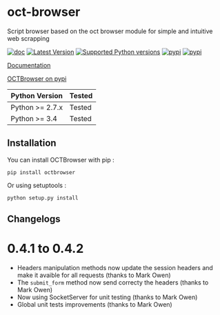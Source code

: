 # oct-browser
Script browser based on the oct browser module for simple and intuitive web scrapping

[![doc](https://readthedocs.org/projects/octbrowser/badge/?version=latest)](http://oct.readthedocs.org/en/latest/)
[![Latest Version](https://pypip.in/version/octbrowser/badge.svg?style=flat)](https://pypi.python.org/pypi/octbrowser/)
[![Supported Python versions](https://pypip.in/py_versions/octbrowser/badge.svg?style=flat)](https://pypi.python.org/pypi/octbrowser/)
[![pypi](https://pypip.in/status/octbrowser/badge.svg?style=flat)](https://pypi.python.org/pypi/octbrowser/)
[![pypi](https://pypip.in/license/octbrowser/badge.svg?style=flat)](https://pypi.python.org/pypi/octbrowser/)

[Documentation](http://octbrowser.readthedocs.org/en/latest/)

[OCTBrowser on pypi](https://pypi.python.org/pypi/octbrowser)

Python Version | Tested |
-------------- | -------|
Python >= 2.7.x|Tested|
Python >= 3.4|Tested|

Installation
------------

You can install OCTBrowser with pip :

`pip install octbrowser`

Or using setuptools :

`python setup.py install`

Changelogs
----------

0.4.1 to 0.4.2
==============

* Headers manipulation methods now update the session headers and make it avaible for all requests (thanks to Mark Owen)
* The ``submit_form`` method now send correcty the headers (thanks to Mark Owen)
* Now using SocketServer for unit testing (thanks to Mark Owen)
* Global unit tests improvements (thanks to Mark Owen)
